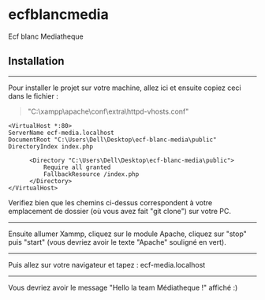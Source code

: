 # ecfblancmedia
Ecf blanc Mediatheque
## Installation
***
Pour installer le projet sur votre machine, allez ici et ensuite copiez ceci dans le fichier :
>"C:\xampp\apache\conf\extra\httpd-vhosts.conf"
````
<VirtualHost *:80>
ServerName ecf-media.localhost
DocumentRoot "C:\Users\Dell\Desktop\ecf-blanc-media\public"
DirectoryIndex index.php

	  <Directory "C:\Users\Dell\Desktop\ecf-blanc-media\public">
	      Require all granted
	      FallbackResource /index.php
	  </Directory>
</VirtualHost>
````

Verifiez bien que les chemins ci-dessus correspondent à votre emplacement de dossier (où vous avez fait "git clone") sur votre PC. 
***
Ensuite allumer Xammp, cliquez sur le module Apache, cliquez sur "stop" puis "start" (vous devriez avoir le texte "Apache" souligné en vert).
***
Puis allez sur votre navigateur et tapez : ecf-media.localhost 
***
Vous devriez avoir le message "Hello la team Médiatheque !" affiché :)